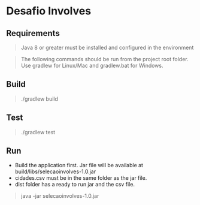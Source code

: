 # Desafio Involves

## Requirements
> Java 8 or greater must be installed and configured in the environment

> The following commands should be run from the project root folder. Use gradlew for Linux/Mac and gradlew.bat for Windows.

## Build
> ./gradlew build

## Test
> ./gradlew test

## Run
* Build the application first. Jar file will be available at build/libs/selecaoinvolves-1.0.jar
* cidades.csv must be in the same folder as the jar file.
* dist folder has a ready to run jar and the csv file.
> java -jar selecaoinvolves-1.0.jar